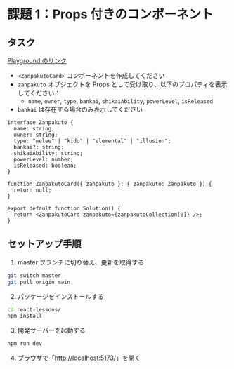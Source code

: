 # 課題 1：Props 付きのコンポーネント

## タスク

[Playground のリンク](https://reactplayground.vercel.app/#N4IgLgziBcBmCGAbCBTANCAbrK1QEsA7AExQA8A6AK1xHwFsAHAewCcwACAQUcY9lbN6HAOQUA9D0bUIZEQB1CDFuw4AlFPADGnAUNGtNOhUqZtOwDlsPwwKNc2acAvv0HCRNnQFpiQ8VqI+CiEYCaKWsyEEJyRofBEKKwcALwcfloArvQhYBQA5ihgAKKIKDmhAEIAngCSxAAUno5hAJQRUTEcgk6pVjZ2Dk4NcWAJhEnthD15hiRJDYoc6kZ51pp2peW5i4TLyxraeQDKYKz4OgCyzKRoS-uEmYiId3v7hzoU67YoWxVgDSkU2WU1aIAwUhkZBgdDMqg+uncBlWJmU5lEEhi1TKXwgEHCphUFg4AC94IRGPAANaZMDMADCzGeKB0+CiHFcemE8hAEmItngPIA3IpFLBMoRWeyAFrkyk0un0+CsRqWMkU6m05gc1ocYD3QxgTKsPYAHgAfKbxOaRYRnKKJmQiekUAgnroJVK9scmbS2YQGrr9W9DcazbKNQqGcriKS5Zq6SlgOr5VrGcyvQBtAAMAF1XNbbfbCOCQFicVo8TDS-yxjIYeRnXEuimEwymWUvX1M-dg-sOIR4DloBweRHCpBMjzXv3mAB3CasEc8gDSxuYEGp+A4tS0AAt8PlmNP7sswNVGChlyAcmUUCe3ssAEbkqkJa8AFRCm4446KECncFTw4CADzffAuCffAgnPa8AHF-0yfJ4A4L9oj3Y8gMfDgWDnJIABkUEwFBEBHAAOABWbNsxnfZ8AgDQyngVBiBHM5MnQe5nFovsHiHK9RxAAAJao2CIehlUA2jlnnRdryE-BJ2Q6oUI-DcD0EB9+3PS9rxI7Z4kQLT9hfQhwOvAARBJ8mNEIOBEsTCAk1gpOA0D8HAyDoMU6pr13FAOHJWM5x+ZIJKURgnlsf1jOWXCCKIkjyIAJmo6SOHoxjNBYkcEGQTi3m43tgMHYdBJXUS3w4Y5MkPRDYo4WSkmvLh8BJOyfQAql7yw7SLwEnloMQTIIBi3qTNfd9BMZJgyjseyL0IDd6Ia9zPKgmDfMEgAFJJYBZTghpG-0rCiM4mQa+LWEI4jSI4ABOVKaOAzL9OYlBWI4diCuWIq3l45ZSoGkA1GqTIqCIDgAClqTfBqmqXQSAE0hyHJxtQQ6Ywc3fAGp04H9P+JAGtM8zBIjKqltQ7QD1WsCEi8zbrwAMUQfiOHC-BIrZsAxvSq6bqSh6qOe7DXqYnL+CQVBaL+5YAYHfjr2OEInyiMkaVYQVxpkhdmvKzJ9w87cak1FS8f669bxQHr0tJqaeRVwg1cIDXjRQld4EKUT3LpjyGY2nzr12sZEA4J82dIcPlS1wpLvnBLbvIgBmNKXoYt7Je+2WeJKpXyfgKDnNc7CEZal8te3DRCAhi3dME63beA+38Hk-AD21WUi8kv31u82DBJV-J-g+jg5wPPgIDnNhiHjvDrsSu6AHYnvS8Xso+3LpZ+jlc+woHlZuAKqeODT4DBqlcZ1xq9cR1dDbAqvMkv7X0vxvSyiJozr5b+TYZQqmalkI5F7gHfuW0eT+W8BAJac5AqB15igCAc9E5CyXiLNeGcJaby+i5Hecs9R5zKjyAA6oXeiz8m6l1vteFc+AtY7hJMaEufV648kvn4UBEEEEQJACQlAh49ycD8JkCORB8goIXknDgAA2DB6csrvU+nlGWXE979gPoPTITCcgviNvDGhg9mDbmZlEOuwNG4k0mq3QSMMaQYXUAkKkzAnwhC4YzIOgkPzT28AeTgl9niSMFsvMiacxZYI3p9bOajir73zjyIS4wUDOIMXJQSlxbAAXoOjRxhB8geRYfsd+gkOGYXSmtMBTNBJcFArg8kEBYBsAkrzMx18BaLxHEvaiot+zryUVvfKOdFC5iFCAZwzggA)

- `<ZanpakutoCard>` コンポーネントを作成してください
- `zanpakuto` オブジェクトを Props として受け取り、以下のプロパティを表示してください：
  - `name`, `owner`, `type`, `bankai`, `shikaiAbility`, `powerLevel`, `isReleased`
- `bankai` は存在する場合のみ表示してください

```tsx
interface Zanpakuto {
  name: string;
  owner: string;
  type: "melee" | "kido" | "elemental" | "illusion";
  bankai?: string;
  shikaiAbility: string;
  powerLevel: number;
  isReleased: boolean;
}

function ZanpakutoCard({ zanpakuto }: { zanpakuto: Zanpakuto }) {
  return null;
}

export default function Solution() {
  return <ZanpakutoCard zanpakuto={zanpakutoCollection[0]} />;
}
```

## セットアップ手順

1. master ブランチに切り替え、更新を取得する

```bash
git switch master
git pull origin main
```

2. パッケージをインストールする

```bash
cd react-lessons/
npm install
```

3. 開発サーバーを起動する

```bash
npm run dev
```

4.  ブラウザで「[http://localhost:5173/](http://localhost:5173/)」を開く
